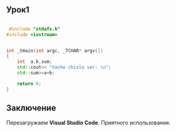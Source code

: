 ## Урок1

```cpp

 #include "stdafx.h"
#include <iostream>


int _tmain(int argc, _TCHAR* argv[])
{
	int  a,b,sum;
	std::cout<< "Vashe chislo ser: \n";
	std::sum>>a+b;

	return 0;
}
``` 


## Заключение
Перезагружаем **Visual Studio Code**.
Приятного использования.
